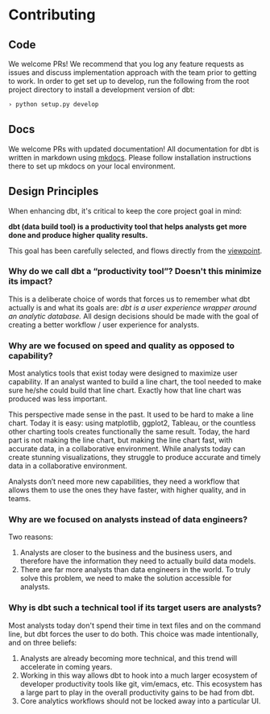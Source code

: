 # Contributing

## Code

We welcome PRs! We recommend that you log any feature requests as issues and discuss implementation approach with the team prior to getting to work. In order to get set up to develop, run the following from the root project directory to install a development version of dbt:

```bash
› python setup.py develop
```


## Docs

We welcome PRs with updated documentation! All documentation for dbt is written in markdown using [mkdocs](http://www.mkdocs.org/). Please follow installation instructions there to set up mkdocs on your local environment.


## Design Principles

When enhancing dbt, it's critical to keep the core project goal in mind:

**dbt (data build tool) is a productivity tool that helps analysts get more done and produce higher quality results.**

This goal has been carefully selected, and flows directly from the [viewpoint](about/viewpoint/).

### Why do we call dbt a “productivity tool”? Doesn't this minimize its impact?

This is a deliberate choice of words that forces us to remember what dbt actually is and what its goals are: *dbt is a user experience wrapper around an analytic database.* All design decisions should be made with the goal of creating a better workflow / user experience for analysts.

### Why are we focused on speed and quality as opposed to capability?

Most analytics tools that exist today were designed to maximize user capability. If an analyst wanted to build a line chart, the tool needed to make sure he/she could build that line chart. Exactly how that line chart was produced was less important.

This perspective made sense in the past. It used to be hard to make a line chart. Today it is easy: using matplotlib, ggplot2, Tableau, or the countless other charting tools creates functionally the same result. Today, the hard part is not making the line chart, but making the line chart fast, with accurate data, in a collaborative environment. While analysts today can create stunning visualizations, they struggle to produce accurate and timely data in a collaborative environment.

Analysts don’t need more new capabilities, they need a workflow that allows them to use the ones they have faster, with higher quality, and in teams.

### Why are we focused on analysts instead of data engineers?

Two reasons:

1. Analysts are closer to the business and the business users, and therefore have the information they need to actually build data models.
1. There are far more analysts than data engineers in the world. To truly solve this problem, we need to make the solution accessible for analysts.

### Why is dbt such a technical tool if its target users are analysts?

Most analysts today don't spend their time in text files and on the command line, but dbt forces the user to do both. This choice was made intentionally, and on three beliefs:

1. Analysts are already becoming more technical, and this trend will accelerate in coming years.
1. Working in this way allows dbt to hook into a much larger ecosystem of developer productivity tools like git, vim/emacs, etc. This ecosystem has a large part to play in the overall productivity gains to be had from dbt.
1. Core analytics workflows should not be locked away into a particular UI.
